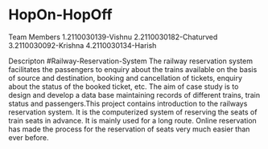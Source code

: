 # HopOn-HopOff

Team Members
1.2110030139-Vishnu
2.2110030182-Chaturved
3.2110030092-Krishna
4.2110030134-Harish

Descripton
#Railway-Reservation-System
The railway reservation system facilitates the passengers to enquiry about the trains available on the basis of source and destination, booking and cancellation of tickets, enquiry about the status of the booked ticket, etc. The aim of case study is to design and develop a data base maintaining records of different trains, train status and passengers.This project contains introduction to the railways reservation system. It is the computerized system of reserving the seats of train seats in advance. It is mainly used for a long route. Online reservation has made the process for the reservation of seats very much easier than ever before.
